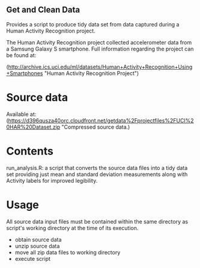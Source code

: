 ## Get and Clean Data
Provides a script to produce tidy data set from data captured during a Human Activity Recognition project. 

The Human Activity Recognition project collected accelerometer data from a Samsung Galaxy S smartphone.  Full information regarding the project can be found at:
 
(http://archive.ics.uci.edu/ml/datasets/Human+Activity+Recognition+Using+Smartphones "Human Activity Recognition Project")

# Source data

Available at: 
(https://d396qusza40orc.cloudfront.net/getdata%2Fprojectfiles%2FUCI%20HAR%20Dataset.zip "Compressed source data.)

# Contents

run_analysis.R: a script that converts the source data files into a tidy data set providing just mean and standard deviation measurements along with Activity labels for improved legibility.


# Usage

All source data input files must be contained within the same directory as script's working directory at the time of its execution.

- obtain source data
- unzip source data
- move all zip data files to working directory
- execute script
